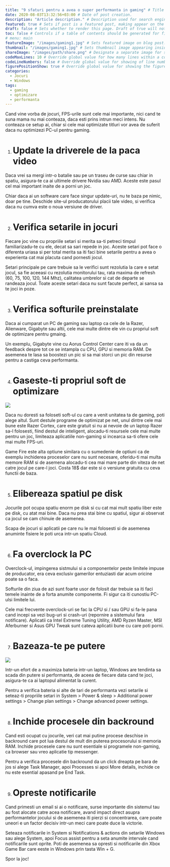 ```yaml
---
title: "9 sfaturi pentru a avea o super performanta in gaming" # Title of the blog post.
date: 2020-08-03T13:32:56+03:00 # Date of post creation.
description: "Article description." # Description used for search engine.
featured: true # Sets if post is a featured post, making appear on the home page side bar.
draft: false # Sets whether to render this page. Draft of true will not be rendered.
toc: false # Controls if a table of contents should be generated for first-level links automatically.
# menu: main
featureImage: "/images/gaming1.jpg" # Sets featured image on blog post.
thumbnail: "/images/gaming1.jpg" # Sets thumbnail image appearing inside card on homepage.
shareImage: "/images/path/share.png" # Designate a separate image for social media sharing.
codeMaxLines: 10 # Override global value for how many lines within a code block before auto-collapsing.
codeLineNumbers: false # Override global value for showing of line numbers within code block.
figurePositionShow: true # Override global value for showing the figure label.
categories:
  - Jocuri
  - Windows
tags:
  - gaming
  - optimizare
  - performanta
---
```


Cand vine vorba de jocuri, FPS-urile sunt cele mai importante, nici cand te suna mama nu mai conteaza, daca esti prins intrun meci intens. Nu conteaza ce setup ai, chiar si cele mai optimizate titluri vor avea de suferit daca nu optimizezi PC-ul pentru gaming.

1.   # Update la driverele de la paca video

Daca vrei sa mergi intr-o batalie sau pe un traseu de curse sau chiar in spatiu, asigura-te ca ai ultimele drivere Nvidia sau AMD. Aceste este pasul cel mai important inaite de a porni un joc.

Chiar daca ai un software care face singur update-uri, nu te baza pe nimic, doar pe tine. Deschide site-ul producatorului placii tale video, si verifica daca nu cumva este o noua versiune de driver.

2.   # Verifica setarile in jocuri

Fiecare joc vine cu propriile setari si merita sa-ti petreci timpul familiarizadu-te cu ele, decat sa sari repede in joc. Aceste setari pot face o diferenta uriasa si per total merita sa iti faci bine setarile pentru a avea o experienta cat mai placuta cand pornesti jocul.

Setari principale pe care trebuie sa le verifici sunt rezolutia la care e setat jocul, sa fie aceeasi cu rezolutia monitorului tau, rata maxima de refresh (60, 75, 100, 120, 144 Mhz), calitatea umbrelor si cat de departe se randeaza jocul. Toate aceste setari daca nu sunt facute perfect, ai sansa sa te joci in poze.

3.   # Verifica softurile preinstalate

Daca ai cumparat un PC de gaming sau laptop ca cele de la Razer, Alienware, Gigabyte sau altii, cele mai multe dintre ele vin cu propriul soft de optimizare pentru gmaing.

Un exemplu, Gigabyte vine cu Aorus Control Center care iti va da un feedback despre tot ce se intampla cu CPU, GPU si memoria RAM. De asemenea te lasa sa boostezi un pic si sa mai storci un pic din resurse pentru a castiga ceva performanta.

4.   # Gaseste-ti propriul soft de optimizare

![](/images/aorus.jpg)

Daca nu doresti sa foloseti soft-ul cu care a venit unitatea ta de gaming, poti alege altul. Sunt destule programe de optimizat pe net, unul dintre cele mai bune este Razer Cortex, care este gratuit si nu ai nevoie de un laptop Razer sa-l folosesti, fiind destul de inteligent, alocadu-ti resursele cele mai multe pentru un joc, limiteaza aplicatiile non-gaming si incearca sa-ti ofere cele mai multe FPS-uri.

Game Fire este alta optiune similara cu o sumedenie de optiuni ca de exemplu inchiderea proceselor care nu sunt necesare, oferidu-ti mai multa memore RAM si de asemena alocadu-ti cea mai mare parte din viteza de net catre jocul pe care-l joci. Costa 18$ dar este si o versiune gratuita cu ceva functii de baza.

5.   # Elibereaza spatiul pe disk

Jocurile pot ocupa spatiu enorm pe disk si cu cat mai mult spatiu liber este pe disk, cu atat mai bine. Daca nu prea stai bine cu spatiul, sigur ai observat ca jocul se cam chinuie de asemenea.

Scapa de jocuri si aplicatii pe care nu le mai folosesti si de asemenea anuminte fisiere le poti urca intr-un spatiu Cloud.

6.    # Fa overclock la PC

Overclock-ul, impingerea sistmului si a componentelor peste limitele impuse de producator, era ceva exclusiv gamerilor entuziasti dar acum oricine poate sa o faca.

Softurile din ziua de azi sunt foarte usor de folosit dar trebuie sa iti faci temele inainte de a forta anumite componente. Fi sigur ca iti cunostiu PC-ulsi limitele lui.

Cele mai frecvente overclock-uri se fac la CPU si / sau GPU si fa-le pana cand incepi sa vezi bug-uri si crash-uri (repornire a sistemului fara notificare). Aplicatii ca Intel Extreme Tuning Utility, AMD Ryzen Master, MSI Aferburner si Asus GPU Tweak sunt cateva aplicatii bune cu care poti porni.

7.    # Bazeaza-te pe putere

![](/images/gaming2.jpg)

 Intr-un efort de a maximiza bateria intr-un laptop, Windows are tendinta sa scada din putere si performanta, de aceea de fiecare data cand te joci, asigura-te ca ai laptopul alimentat la curent.

Pentru a verifica bateria si alte de tari de performanta vezi setarile si seteaz-ti propriile setari in System > Power & sleep > Additional power settings > Change plan settings > Change advanced power settings.

8.   # Inchide procesele din backround

Cand esti ocupat cu jocurile, veri cat mai putine procese deschise in backround care pot lua destul de mult din puterea procesorului si memoria RAM. Inchide procesele care nu sunt esentiale si programele non-gaming, ca browser sau vreo aplicatie tip messenger.

Pentru a verifica procesele din backround da un click dreapta pe bara de jos si alege Task Manager, apoi Processes si apoi More details, inchide ce nu este esential apasand pe End Task.

9.    # Opreste notificarile

Cand primesti un email si ai o notificare, surse importante din sistemul tau au fost alocate catre acea notificare, avand impact direct asupra performantelor jocului si de asemenea iti pierzi si concentrarea, care poate uneori e un factor decisiv intr-un meci care poate duce la victorie.

Seteaza notificarile in System si Notifications & actions din setarile Windows sau alege System, apoi Focus assist pentru a seta anumite intervale cand notificarile sunt oprite. Poti de asemenea sa opresti si notificarile din Xbox Game Bar care eeste in Windows prin tasta Win + G.

Spor la joc!
